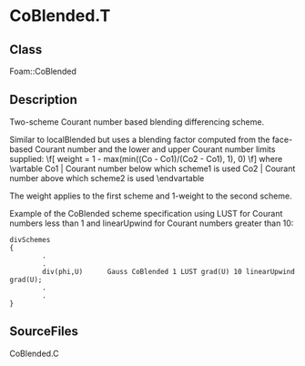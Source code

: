 # CoBlended.T 
## Class
Foam::CoBlended

## Description
Two-scheme Courant number based blending differencing scheme.

Similar to localBlended but uses a blending factor computed from the
face-based Courant number and the lower and upper Courant number limits
supplied:
\f[
        weight = 1 - max(min((Co - Co1)/(Co2 - Co1), 1), 0)
\f]
where
\vartable
        Co1 | Courant number below which scheme1 is used
        Co2 | Courant number above which scheme2 is used
\endvartable

The weight applies to the first scheme and 1-weight to the second scheme.

Example of the CoBlended scheme specification using LUST for Courant numbers
less than 1 and linearUpwind for Courant numbers greater than 10:
```
divSchemes
{
        .
        .
        div(phi,U)      Gauss CoBlended 1 LUST grad(U) 10 linearUpwind grad(U);
        .
        .
}
```

## SourceFiles
CoBlended.C

